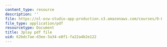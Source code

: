 ```yaml
---
content_type: resource
description: ''
file: https://ol-ocw-studio-app-production.s3.amazonaws.com/courses/9-00-introduction-to-psychology-fall-2004/62bdc7aed3ee3a34e8f1fa22a4b2e122_10497.pdf
file_type: application/pdf
resourcetype: Document
title: 3play pdf file
uid: 62bdc7ae-d3ee-3a34-e8f1-fa22a4b2e122
---
```

